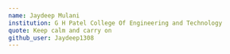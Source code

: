 ```yaml
---
name: Jaydeep Mulani
institution: G H Patel College Of Engineering and Technology
quote: Keep calm and carry on
github_user: Jaydeep1308
---
```

